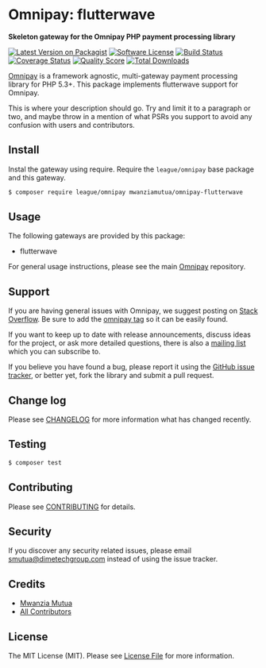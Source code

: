 # Omnipay: flutterwave

**Skeleton gateway for the Omnipay PHP payment processing library**

[![Latest Version on Packagist](https://img.shields.io/packagist/v/mwanziamutua/omnipay-flutterwave.svg?style=flat-square)](https://packagist.org/packages/mwanziamutua/omnipay-flutterwave)
[![Software License](https://img.shields.io/badge/license-MIT-brightgreen.svg?style=flat-square)](LICENSE.md)
[![Build Status](https://img.shields.io/travis/mwanziamutua/omnipay-flutterwave/master.svg?style=flat-square)](https://travis-ci.org/mwanziamutua/omnipay-flutterwave)
[![Coverage Status](https://img.shields.io/scrutinizer/coverage/g/mwanziamutua/omnipay-flutterwave.svg?style=flat-square)](https://scrutinizer-ci.com/g/mwanziamutua/omnipay-flutterwave/code-structure)
[![Quality Score](https://img.shields.io/scrutinizer/g/mwanziamutua/omnipay-flutterwave.svg?style=flat-square)](https://scrutinizer-ci.com/g/mwanziamutua/omnipay-flutterwave)
[![Total Downloads](https://img.shields.io/packagist/dt/mwanziamutua/omnipay-flutterwave.svg?style=flat-square)](https://packagist.org/packages/mwanziamutua/omnipay-flutterwave)


[Omnipay](https://github.com/thephpleague/omnipay) is a framework agnostic, multi-gateway payment
processing library for PHP 5.3+. This package implements flutterwave support for Omnipay.


This is where your description should go. Try and limit it to a paragraph or two, and maybe throw in a mention of what
PSRs you support to avoid any confusion with users and contributors.

## Install

Instal the gateway using require. Require the `league/omnipay` base package and this gateway.

``` bash
$ composer require league/omnipay mwanziamutua/omnipay-flutterwave
```

## Usage

The following gateways are provided by this package:

 * flutterwave

For general usage instructions, please see the main [Omnipay](https://github.com/thephpleague/omnipay) repository.

## Support

If you are having general issues with Omnipay, we suggest posting on
[Stack Overflow](http://stackoverflow.com/). Be sure to add the
[omnipay tag](http://stackoverflow.com/questions/tagged/omnipay) so it can be easily found.

If you want to keep up to date with release announcements, discuss ideas for the project,
or ask more detailed questions, there is also a [mailing list](https://groups.google.com/forum/#!forum/omnipay) which
you can subscribe to.

If you believe you have found a bug, please report it using the [GitHub issue tracker](https://github.com/mwanziamutua/omnipay-flutterwave/issues),
or better yet, fork the library and submit a pull request.

## Change log

Please see [CHANGELOG](CHANGELOG.md) for more information what has changed recently.

## Testing

``` bash
$ composer test
```

## Contributing

Please see [CONTRIBUTING](CONTRIBUTING.md) for details.

## Security

If you discover any security related issues, please email smutua@dimetechgroup.com instead of using the issue tracker.

## Credits

- [Mwanzia Mutua](https://github.com/mutuasm)
- [All Contributors](../../contributors)

## License

The MIT License (MIT). Please see [License File](LICENSE.md) for more information.
